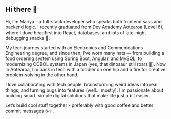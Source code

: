 ## Hi there 👋

Hi, I’m Mariya - a full-stack developer who speaks both frontend sass and backend logic. I recently graduated from Dev Academy Aotearoa (Level 6), where I dove headfirst into React, databases, and lots of late-night debugging snacks 🍫.

My tech journey started with an Electronics and Communications Engineering degree, and since then, I’ve worn many hats — from building a food ordering system using Spring Boot, Angular, and MySQL, to modernizing COBOL systems in Japan (yes, that dinosaur still roars 🦖). Now in Aotearoa, I’m back in tech with a toddler on one hip and a fire for creative problem-solving in the other hand.

I love collaborating with tech people, brainstorming weird ideas into real things, and turning bugs into features (well… mostly). I'm passionate about building smart, simple digital solutions that make life just a bit easier.

Let’s build cool stuff together - preferably with good coffee and better commit messages ☕✨.

<!--
**mariyatom/MariyaTom** is a ✨ _special_ ✨ repository because its `README.md` (this file) appears on your GitHub profile.

Here are some ideas to get you started:

- 🔭 I’m currently working on ...
- 🌱 I’m currently learning ...
- 👯 I’m looking to collaborate on ...
- 🤔 I’m looking for help with ...
- 💬 Ask me about ...
- 📫 How to reach me: ...
- 😄 Pronouns: ...
- ⚡ Fun fact: ...
-->
